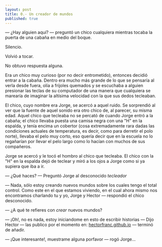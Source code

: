 ```yaml
---
layout: post
title: 0.- Un creador de mundos
published: true
---
```

— ¿Hay alguien aquí? — preguntó un chico cualquiera mientras tocaba la puerta de una cabaña en medio del boque.

Silencio.

Volvió a tocar.

No obtuvo respuesta alguna.

Era un chico muy curioso (por no decir entrometido), entonces decidió entrar a la cabaña.
Dentro era mucho más grande de lo que se pensaría al verla desde fuera, olía a frijoles quemados y se escuchaba a alguien presionar las teclas de su computador de una manera que cualquiera se marearía de imaginar la altísima velocidad con la que sus dedos tecleaban.

El chico, cuyo nombre era Jorge, se acercó a aquel ruido. Se sorprendió al ver que la fuente de aquel sonido era otro chico de, al parecer, su misma edad. Aquel chico que tecleaba no se percató de cuando Jorge entró a la cabaña; el chico llevaba puesta una camisa negra con una "H" en la espalda, y tenía encima un cobertor (cosa extremadamente rara dadas las condiciones actuales de temperatura, es decir, como para derretir el polo norte), llevaba el pelo muy corto, eso quería decir que en la escuela no lo regañarían por llevar el pelo largo como lo hacían con muchos de sus compañeros.

Jorge se acercó y le tocó el hombro al chico que tecleaba. El chico con la "H" en la espalda dejó de teclear y miró a los ojos a Jorge como si ya supiera que iba a ir.

— ¿Qué haces? — Preguntó Jorge al desconocido _tecleador_

— Nada, sólo estoy creando nuevos mundos sobre los cuales tengo el total control. Como este en el que estamos viviendo, en el cual ahora mismo nos encontramos charlando tu y yo, Jorge y Hector — respondió el chico desconocido.

— ¿A qué te refieres con _crear_ nuevos mundos?

— ¡Oh!, no es nada, estoy iniciandome en esto de escribir historias — Dijo Hector — las publico por el momento en: [hectorfranc.github.io](https://hectorfranc.github.io) — terminó de añadir.

— ¡Que interesante!, muestrame alguna porfavor — rogó Jorge...
